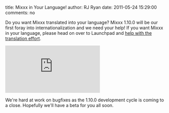 title: Mixxx in Your Language!
author: RJ Ryan
date: 2011-05-24 15:29:00
comments: no

Do you want Mixxx translated into your language?
Mixxx 1.10.0 will be our first foray into internationalization and we need your help!
If you want Mixxx in your language, please head on over to Launchpad and [help with the translation effort](https://translations.launchpad.net/mixxx/trunk/+translations).

[![Mixxx Translation progress](https://mixxx.org/forums/download/file.php?id=360)](https://mixxx.org/forums/download/file.php?id=360)

We're hard at work on bugfixes as the 1.10.0 development cycle is coming to a close.
Hopefully we'll have a beta for you all soon.
